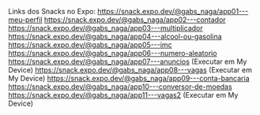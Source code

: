 Links dos Snacks no Expo:
https://snack.expo.dev/@gabs_naga/app01---meu-perfil 
https://snack.expo.dev/@gabs_naga/app02---contador
https://snack.expo.dev/@gabs_naga/app03---multiplicador
https://snack.expo.dev/@gabs_naga/app04---alcool-ou-gasolina
https://snack.expo.dev/@gabs_naga/app05---imc
https://snack.expo.dev/@gabs_naga/app06---numero-aleatorio
https://snack.expo.dev/@gabs_naga/app07---anuncios  (Executar em My Device)
https://snack.expo.dev/@gabs_naga/app08---vagas     (Executar em My Device)
https://snack.expo.dev/@gabs_naga/app09---conta-bancaria
https://snack.expo.dev/@gabs_naga/app10---conversor-de-moedas
https://snack.expo.dev/@gabs_naga/app11---vagas2    (Executar em My Device)
